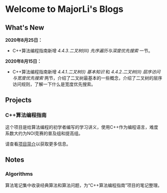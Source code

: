 # Welcome to MajorLi's Blogs

## What's New

**2020年8月25日：**

- C++算法编程指南新增 *4.4.3.二叉树(III) 先序遍历与深度优先搜索* 一节。

**2020年8月15日：**

- C++算法编程指南新增 *4.4.1.二叉树(I) 基本知识* 和 *4.4.2.二叉树(II) 层序访问与宽度优先搜索* 两节，介绍了二叉树最基本的一些概念，介绍了二叉树的层序访问规则，了解一下什么是宽度优先搜索。

## Projects


### C++算法编程指南

这个项目是给算法编程的初学者编写的学习讲义，使用C++作为编程语言，难度系数大约为NOI竞赛的普及组和提高组。

请查看[项目简介](projects/algo_guide.md)以获取更多信息。

## Notes

### Algorithms

算法笔记集中收录经典算法和算法问题，为“C++算法编程指南”项目的笔记整理。


